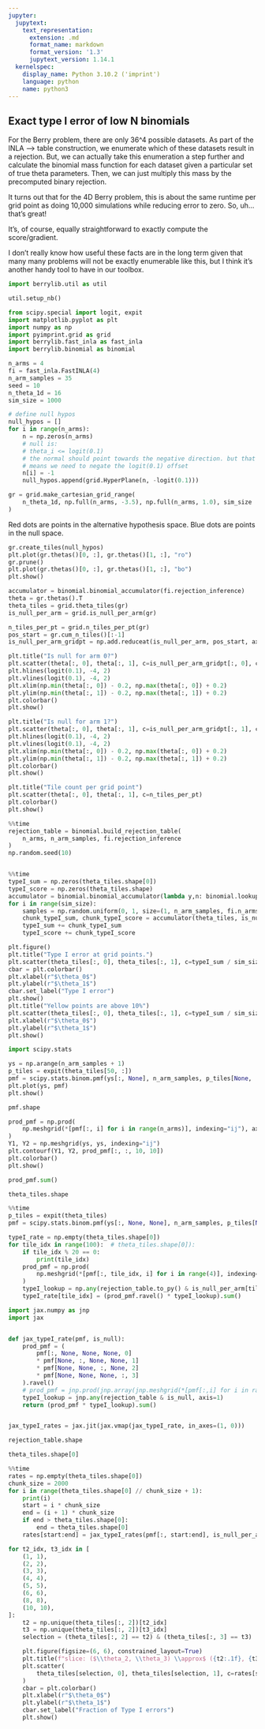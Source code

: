 ```yaml
---
jupyter:
  jupytext:
    text_representation:
      extension: .md
      format_name: markdown
      format_version: '1.3'
      jupytext_version: 1.14.1
  kernelspec:
    display_name: Python 3.10.2 ('imprint')
    language: python
    name: python3
---
```


## Exact type I error of low N binomials

For the Berry problem, there are only 36^4 possible datasets. As part of the INLA --> table construction, we enumerate which of these datasets result in a rejection. But, we can actually take this enumeration a step further and calculate the binomial mass function for each dataset given a particular set of true theta parameters. Then, we can just multiply this mass by the precomputed binary rejection.

It turns out that for the 4D Berry problem, this is about the same runtime per grid point as doing 10,000 simulations while reducing error to zero. So, uh… that’s great!

It’s, of course, equally straightforward to exactly compute the score/gradient.

I don’t really know how useful these facts are in the long term given that many many problems will not be exactly enumerable like this, but I think it’s another handy tool to have in our toolbox.

```python
import berrylib.util as util

util.setup_nb()
```

```python
from scipy.special import logit, expit
import matplotlib.pyplot as plt
import numpy as np
import pyimprint.grid as grid
import berrylib.fast_inla as fast_inla
import berrylib.binomial as binomial
```

```python
n_arms = 4
fi = fast_inla.FastINLA(4)
n_arm_samples = 35
seed = 10
n_theta_1d = 16
sim_size = 1000

# define null hypos
null_hypos = []
for i in range(n_arms):
    n = np.zeros(n_arms)
    # null is:
    # theta_i <= logit(0.1)
    # the normal should point towards the negative direction. but that also
    # means we need to negate the logit(0.1) offset
    n[i] = -1
    null_hypos.append(grid.HyperPlane(n, -logit(0.1)))

gr = grid.make_cartesian_grid_range(
    n_theta_1d, np.full(n_arms, -3.5), np.full(n_arms, 1.0), sim_size
)
```

Red dots are points in the alternative hypothesis space.
Blue dots are points in the null space.

```python
gr.create_tiles(null_hypos)
plt.plot(gr.thetas()[0, :], gr.thetas()[1, :], "ro")
gr.prune()
plt.plot(gr.thetas()[0, :], gr.thetas()[1, :], "bo")
plt.show()
```

```python
accumulator = binomial.binomial_accumulator(fi.rejection_inference)
theta = gr.thetas().T
theta_tiles = grid.theta_tiles(gr)
is_null_per_arm = grid.is_null_per_arm(gr)
```

```python
n_tiles_per_pt = grid.n_tiles_per_pt(gr)
pos_start = gr.cum_n_tiles()[:-1]
is_null_per_arm_gridpt = np.add.reduceat(is_null_per_arm, pos_start, axis=0) > 0

plt.title("Is null for arm 0?")
plt.scatter(theta[:, 0], theta[:, 1], c=is_null_per_arm_gridpt[:, 0], cmap="Set1")
plt.hlines(logit(0.1), -4, 2)
plt.vlines(logit(0.1), -4, 2)
plt.xlim(np.min(theta[:, 0]) - 0.2, np.max(theta[:, 0]) + 0.2)
plt.ylim(np.min(theta[:, 1]) - 0.2, np.max(theta[:, 1]) + 0.2)
plt.colorbar()
plt.show()

plt.title("Is null for arm 1?")
plt.scatter(theta[:, 0], theta[:, 1], c=is_null_per_arm_gridpt[:, 1], cmap="Set1")
plt.hlines(logit(0.1), -4, 2)
plt.vlines(logit(0.1), -4, 2)
plt.xlim(np.min(theta[:, 0]) - 0.2, np.max(theta[:, 0]) + 0.2)
plt.ylim(np.min(theta[:, 1]) - 0.2, np.max(theta[:, 1]) + 0.2)
plt.colorbar()
plt.show()

plt.title("Tile count per grid point")
plt.scatter(theta[:, 0], theta[:, 1], c=n_tiles_per_pt)
plt.colorbar()
plt.show()
```

```python
%%time
rejection_table = binomial.build_rejection_table(
    n_arms, n_arm_samples, fi.rejection_inference
)
np.random.seed(10)
```

```python

%%time
typeI_sum = np.zeros(theta_tiles.shape[0])
typeI_score = np.zeros(theta_tiles.shape)
accumulator = binomial.binomial_accumulator(lambda y,n: binomial.lookup_rejection(rejection_table, y))
for i in range(sim_size):
    samples = np.random.uniform(0, 1, size=(1, n_arm_samples, fi.n_arms))
    chunk_typeI_sum, chunk_typeI_score = accumulator(theta_tiles, is_null_per_arm, samples)
    typeI_sum += chunk_typeI_sum
    typeI_score += chunk_typeI_score
```

```python
plt.figure()
plt.title("Type I error at grid points.")
plt.scatter(theta_tiles[:, 0], theta_tiles[:, 1], c=typeI_sum / sim_size)
cbar = plt.colorbar()
plt.xlabel(r"$\theta_0$")
plt.ylabel(r"$\theta_1$")
cbar.set_label("Type I error")
plt.show()
plt.title("Yellow points are above 10%")
plt.scatter(theta_tiles[:, 0], theta_tiles[:, 1], c=typeI_sum / sim_size > 0.1)
plt.xlabel(r"$\theta_0$")
plt.ylabel(r"$\theta_1$")
plt.show()
```

```python
import scipy.stats

ys = np.arange(n_arm_samples + 1)
p_tiles = expit(theta_tiles[50, :])
pmf = scipy.stats.binom.pmf(ys[:, None], n_arm_samples, p_tiles[None, :])
plt.plot(ys, pmf)
plt.show()
```

```python
pmf.shape
```

```python
prod_pmf = np.prod(
    np.meshgrid(*[pmf[:, i] for i in range(n_arms)], indexing="ij"), axis=0
)
Y1, Y2 = np.meshgrid(ys, ys, indexing="ij")
plt.contourf(Y1, Y2, prod_pmf[:, :, 10, 10])
plt.colorbar()
plt.show()
```

```python
prod_pmf.sum()
```

```python
theta_tiles.shape
```

```python
%%time
p_tiles = expit(theta_tiles)
pmf = scipy.stats.binom.pmf(ys[:, None, None], n_arm_samples, p_tiles[None, :, :])

typeI_rate = np.empty(theta_tiles.shape[0])
for tile_idx in range(100):  # theta_tiles.shape[0]):
    if tile_idx % 20 == 0:
        print(tile_idx)
    prod_pmf = np.prod(
        np.meshgrid(*[pmf[:, tile_idx, i] for i in range(4)], indexing="ij"), axis=0
    )
    typeI_lookup = np.any(rejection_table.to_py() & is_null_per_arm[tile_idx], axis=1)
    typeI_rate[tile_idx] = (prod_pmf.ravel() * typeI_lookup).sum()
```

```python
import jax.numpy as jnp
import jax


def jax_typeI_rate(pmf, is_null):
    prod_pmf = (
        pmf[:, None, None, None, 0]
        * pmf[None, :, None, None, 1]
        * pmf[None, None, :, None, 2]
        * pmf[None, None, None, :, 3]
    ).ravel()
    # prod_pmf = jnp.prod(jnp.array(jnp.meshgrid(*[pmf[:,i] for i in range(4)], indexing='ij')), axis=0).ravel()
    typeI_lookup = jnp.any(rejection_table & is_null, axis=1)
    return (prod_pmf * typeI_lookup).sum()


jax_typeI_rates = jax.jit(jax.vmap(jax_typeI_rate, in_axes=(1, 0)))
```

```python
rejection_table.shape
```

```python
theta_tiles.shape[0]
```

```python
%%time
rates = np.empty(theta_tiles.shape[0])
chunk_size = 2000
for i in range(theta_tiles.shape[0] // chunk_size + 1):
    print(i)
    start = i * chunk_size
    end = (i + 1) * chunk_size
    if end > theta_tiles.shape[0]:
        end = theta_tiles.shape[0]
    rates[start:end] = jax_typeI_rates(pmf[:, start:end], is_null_per_arm[start:end])
```

```python
for t2_idx, t3_idx in [
    (1, 1),
    (2, 2),
    (3, 3),
    (4, 4),
    (5, 5),
    (6, 6),
    (8, 8),
    (10, 10),
]:
    t2 = np.unique(theta_tiles[:, 2])[t2_idx]
    t3 = np.unique(theta_tiles[:, 2])[t3_idx]
    selection = (theta_tiles[:, 2] == t2) & (theta_tiles[:, 3] == t3)

    plt.figure(figsize=(6, 6), constrained_layout=True)
    plt.title(f"slice: ($\\theta_2, \\theta_3) \\approx$ ({t2:.1f}, {t3:.1f})")
    plt.scatter(
        theta_tiles[selection, 0], theta_tiles[selection, 1], c=rates[selection], s=30
    )
    cbar = plt.colorbar()
    plt.xlabel(r"$\theta_0$")
    plt.ylabel(r"$\theta_1$")
    cbar.set_label("Fraction of Type I errors")
    plt.show()
```

```python

```
